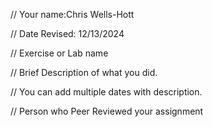 // Your name:Chris Wells-Hott

 // Date Revised: 12/13/2024

 // Exercise or Lab name 

 // Brief Description of what you did. 

 // You can add multiple dates with description.

// Person who Peer Reviewed your assignment
